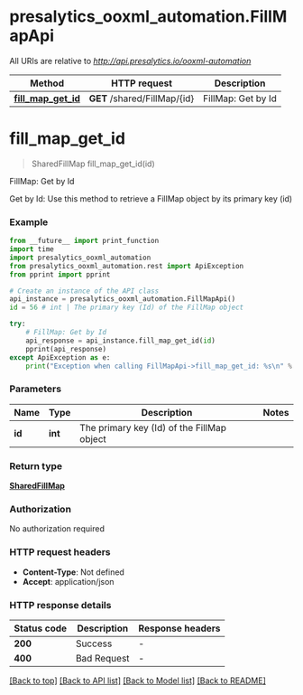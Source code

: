 # presalytics_ooxml_automation.FillMapApi

All URIs are relative to *http://api.presalytics.io/ooxml-automation*

Method | HTTP request | Description
------------- | ------------- | -------------
[**fill_map_get_id**](FillMapApi.md#fill_map_get_id) | **GET** /shared/FillMap/{id} | FillMap: Get by Id


# **fill_map_get_id**
> SharedFillMap fill_map_get_id(id)

FillMap: Get by Id

Get by Id: Use this method to retrieve a FillMap object by its primary key (id)

### Example

```python
from __future__ import print_function
import time
import presalytics_ooxml_automation
from presalytics_ooxml_automation.rest import ApiException
from pprint import pprint

# Create an instance of the API class
api_instance = presalytics_ooxml_automation.FillMapApi()
id = 56 # int | The primary key (Id) of the FillMap object

try:
    # FillMap: Get by Id
    api_response = api_instance.fill_map_get_id(id)
    pprint(api_response)
except ApiException as e:
    print("Exception when calling FillMapApi->fill_map_get_id: %s\n" % e)
```

### Parameters

Name | Type | Description  | Notes
------------- | ------------- | ------------- | -------------
 **id** | **int**| The primary key (Id) of the FillMap object | 

### Return type

[**SharedFillMap**](SharedFillMap.md)

### Authorization

No authorization required

### HTTP request headers

 - **Content-Type**: Not defined
 - **Accept**: application/json

### HTTP response details
| Status code | Description | Response headers |
|-------------|-------------|------------------|
**200** | Success |  -  |
**400** | Bad Request |  -  |

[[Back to top]](#) [[Back to API list]](../README.md#documentation-for-api-endpoints) [[Back to Model list]](../README.md#documentation-for-models) [[Back to README]](../README.md)


